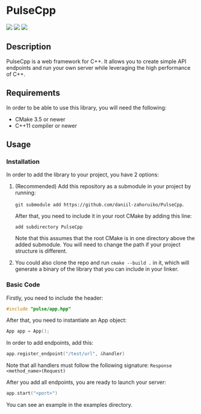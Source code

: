 # PulseCpp

<p>
  <img src="https://img.shields.io/badge/License-MIT-red?style=flat-square"/>
  <img src="https://img.shields.io/badge/Made_with-C++-blue?style=flat-square"/>
  <img src="https://img.shields.io/badge/Protocol-HTTP_1.1-yellow?style=flat-square"/>
</p>

## Description
PulseCpp is a web framework for C++. It allows you to create simple API endpoints and run your own server while leveraging the high performance of C++.

## Requirements

In order to be able to use this library, you will need the following:
- CMake 3.5 or newer
- C++11 compiler or newer

## Usage

### Installation
In order to add the library to your project, you have 2 options:
1. (Recommended) Add this repository as a submodule in your project by running:

   `git submodule add https://github.com/daniil-zahoruiko/PulseCpp`.

   After that, you need to include it in your root CMake by adding this line:

   `add subdirectory PulseCpp`

   Note that this assumes that the root CMake is in one directory above the added submodule. You will need to change the path if your project structure is different.
2. You could also clone the repo and run `cmake --build .` in it, which will generate a binary of the library that you can include in your linker.
### Basic Code

Firstly, you need to include the header:
```c++
#include "pulse/app.hpp"
```

After that, you need to instantiate an App object:
```c++
App app = App();
```
In order to add endpoints, add this:
```c++
app.register_endpoint("/test/url", &handler)
```
Note that all handlers must follow the following signature: `Response <method_name>(Request)`

After you add all endpoints, you are ready to launch your server:
```c++
app.start("<port>")
```

You can see an example in the examples directory.
